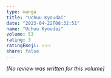 ```yaml
---
type: manga
title: "Uchuu Kyoudai"
date: "2023-04-22T08:32:51"
name: "Uchuu Kyoudai"
volume: 53
rating: 3
ratingEmoji: ⭐️⭐️⭐️
share: false
---
```


*[No review was written for this volume]*
